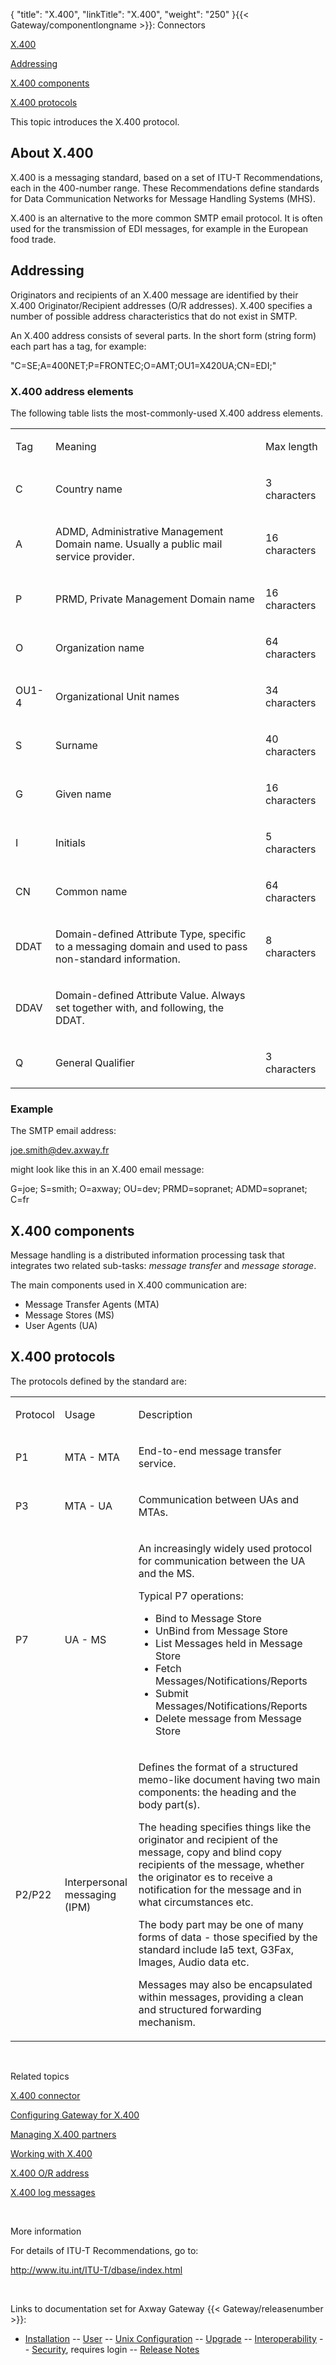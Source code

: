 {
    "title": "X.400",
    "linkTitle": "X.400",
    "weight": "250"
}{{< Gateway/componentlongname  >}}: Connectors

[X.400](#x400)

[Addressing](#addressing)

[X.400 components](#x400_components)

[X.400 protocols](#x400_protocols)

This topic introduces the X.400 protocol.

<span id="x400"></span>

## About X.400

X.400 is a messaging standard, based on a set of ITU-T Recommendations, each in the 400-number range. These Recommendations define standards for Data Communication Networks for Message Handling Systems (MHS).

X.400 is an alternative to the more common SMTP email protocol. It is often used for the transmission of EDI messages, for example in the European food trade.

<span id="addressing"></span>

## Addressing

Originators and recipients of an X.400 message are identified by their X.400 Originator/Recipient addresses (O/R addresses). X.400 specifies a number of possible address characteristics that do not exist in SMTP.

An X.400 address consists of several parts. In the short form (string form) each part has a tag, for example:

"C=SE;A=400NET;P=FRONTEC;O=AMT;OU1=X420UA;CN=EDI;"

### X.400 address elements

The following table lists the most-commonly-used X.400 address elements.

<table>
         
         
         
         
   
   <tbody>
      <tr>
         <td><p>Tag</p>         </td>
         <td><p>Meaning</p>         </td>
         <td><p>Max length</p>         </td>
      </tr>
      <tr>
         <td><p>C</p>         </td>
         <td><p>Country name</p>         </td>
         <td><p>3 characters</p>         </td>
      </tr>
      <tr>
         <td><p>A</p>         </td>
         <td><p>ADMD, Administrative Management Domain name. Usually a public mail service provider.</p>         </td>
         <td><p>16 characters</p>         </td>
      </tr>
      <tr>
         <td><p>P</p>         </td>
         <td><p>PRMD, Private Management Domain name</p>         </td>
         <td><p>16 characters</p>         </td>
      </tr>
      <tr>
         <td><p>O</p>         </td>
         <td><p>Organization name</p>         </td>
         <td><p>64 characters</p>         </td>
      </tr>
      <tr>
         <td><p>OU1-4</p>         </td>
         <td><p>Organizational Unit names</p>         </td>
         <td><p>34 characters</p>         </td>
      </tr>
      <tr>
         <td><p>S</p>         </td>
         <td><p>Surname</p>         </td>
         <td><p>40 characters</p>         </td>
      </tr>
      <tr>
         <td><p>G</p>         </td>
         <td><p>Given name</p>         </td>
         <td><p>16 characters</p>         </td>
      </tr>
      <tr>
         <td><p>I</p>         </td>
         <td><p>Initials</p>         </td>
         <td><p>5 characters</p>         </td>
      </tr>
      <tr>
         <td><p>CN</p>         </td>
         <td><p>Common name</p>         </td>
         <td><p>64 characters</p>         </td>
      </tr>
      <tr>
         <td><p>DDAT</p>         </td>
         <td><p>Domain-defined Attribute Type, specific to a messaging domain and used to pass non-standard information.</p>         </td>
         <td><p>8 characters</p>         </td>
      </tr>
      <tr>
         <td><p>DDAV</p>         </td>
         <td><p>Domain-defined Attribute Value. Always set together with, and following, the DDAT.</p>         </td>
         <td><p> </p>         </td>
      </tr>
      <tr>
         <td><p>Q</p>         </td>
         <td><p>General Qualifier</p>         </td>
         <td><p>3 characters</p>         </td>
      </tr>
   </tbody>
</table>

### Example

The SMTP email address:

joe.smith@dev.axway.fr

might look like this in an X.400 email message:

G=joe; S=smith; O=axway; OU=dev; PRMD=sopranet; ADMD=sopranet; C=fr

<span id="x400_components"></span>

## X.400 components

Message handling is a distributed information processing task that integrates two related sub-tasks: *message transfer* and *message storage*.

The main components used in X.400 communication are:

-   Message Transfer Agents (MTA)
-   Message Stores (MS)
-   User Agents (UA)

<span id="x400_protocols"></span>

## X.400 protocols

The protocols defined by the standard are:

<table>
         
         
         
         
   
   <tbody>
      <tr>
         <td><p>Protocol</p>         </td>
         <td><p>Usage</p>         </td>
         <td><p>Description</p>         </td>
      </tr>
      <tr>
         <td><p>P1</p>         </td>
         <td><p>MTA - MTA</p>         </td>
         <td><p>End-to-end message transfer service.</p>         </td>
      </tr>
      <tr>
         <td><p>P3</p>         </td>
         <td><p>MTA - UA</p>         </td>
         <td><p>Communication between UAs and MTAs.</p>         </td>
      </tr>
      <tr>
         <td><p>P7</p>         </td>
         <td><p>UA - MS</p>         </td>
         <td><p>An increasingly widely used protocol for communication between the UA and the MS.</p>
<p>Typical P7 operations:</p>
<ul>
<li>Bind to Message Store</li>
<li>UnBind from Message Store</li>
<li>List Messages held in Message Store</li>
<li>Fetch Messages/Notifications/Reports</li>
<li>Submit Messages/Notifications/Reports</li>
<li>Delete message from Message Store</li>
</ul>         </td>
      </tr>
      <tr>
         <td><p>P2/P22</p>         </td>
         <td><p>Interpersonal messaging (IPM)</p>         </td>
         <td><p>Defines the format of a structured memo-like document having two main components: the heading and the body part(s).</p>
<p>The heading specifies things like the originator and recipient of the message, copy and blind copy recipients of the message, whether the originator es to receive a notification for the message and in what circumstances etc.</p>
<p>The body part may be one of many forms of data - those specified by the standard include Ia5 text, G3Fax, Images, Audio data etc.</p>
<p>Messages may also be encapsulated within messages, providing a clean and structured forwarding mechanism.</p>         </td>
      </tr>
   </tbody>
</table>

 

Related topics

[X.400 connector](x400_connector)

[Configuring Gateway for X.400](x400_configuring)

[Managing X.400 partners](x400_managing_partners)

[Working with X.400](x400_working_with)

[X.400 O/R address](../../configuration_start_here/config_protocols_about/x400_or_address)

[X.400 log messages](../../log_messages_about/x400_messages)

 

More information

For details of ITU-T Recommendations, go to:

<http://www.itu.int/ITU-T/dbase/index.html>

 

Links to documentation set for Axway Gateway {{< Gateway/releasenumber  >}}:

-   [Installation](/bundle/Gateway_6173_InstallationGuide_allOS_en_HTML5/page/Content/start_page.htm) -- [User](/bundle/Gateway_6173_UsersGuide_allOS_en_HTML5/page/Content/start_page.htm) -- [Unix Configuration](/bundle/Gateway_6173_ConfigurationGuide_UNIX_en_HTML5/page/Content/start_page.htm) -- [Upgrade](/bundle/Gateway_6173_UpgradeGuide_allOS_en_HTML5/page/Content/start_page.htm) -- [Interoperability](/bundle/Gateway_6173_InteroperabilityGuide_allOS_en_HTML5/page/Content/start_page.htm) -- [Security](/bundle/Gateway_6173_SecurityGuide_allOS_en_HTML5/page/Content/start_page.htm), requires login -- [Release Notes](/bundle/Gateway_6173_ReleaseNotes_allOS_en_HTML5/page/Content/Gateway_ReleaseNotes_allOS_en.htm)
